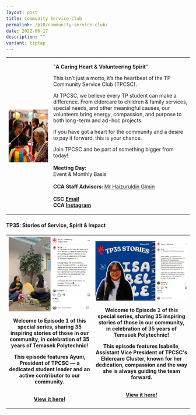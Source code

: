 ```yaml
---
layout: post
title: Community Service Club
permalink: /p10/community-service-club/
date: 2022-06-17
description: ""
variant: tiptap
---
```

<table style="minWidth: 50px">
<colgroup>
<col>
<col>
</colgroup>
<tbody>
<tr>
<td rowspan="1" colspan="1">
<div class="isomer-image-wrapper">
<img style="display:block;margin-left:auto;margin-right:auto;" height="auto" width="100%" alt="Community Service Club" src="/images/CCA_csc.jpg">
</div>
</td>
<td rowspan="1" colspan="1">
<p>"<strong>A Caring Heart &amp; Volunteering Spirit</strong>"</p>
<p></p>
<p>This isn’t just a motto, it’s the heartbeat of the TP Community Service
Club (TPCSC).</p>
<p></p>
<p>At TPCSC, we believe every TP student can make a difference. From eldercare
to children &amp; family services, special needs, and other meaningful
causes, our volunteers bring energy, compassion, and purpose to both long-term
and ad-hoc projects.</p>
<p></p>
<p>If you have got a heart for the community and a desire to pay it forward,
this is your chance.</p>
<p></p>
<p>Join TPCSC and be part of something bigger from today!
<br>
<br><strong>Meeting Day:</strong> 
<br>Event &amp; Monthly Basis
<br>
<br><strong>CCA Staff Advisors:</strong>  <a href="mailto:Haizuruldin_GIMIN@tp.edu.sg" rel="noopener noreferrer nofollow" target="_blank">Mr Haizuruldin Gimin</a> 
<br>
<br><strong>CSC <a href="mailto:csc@student.tp.edu.sg" rel="noopener noreferrer nofollow" target="_blank">Email</a><br>CCA <a href="https://www.instagram.com/tp_csc" rel="noopener noreferrer nofollow" target="_blank">Instagram</a></strong>
</p>
</td>
</tr>
</tbody>
</table>
<h4><strong>TP35: Stories of Service, Spirit &amp; Impact</strong></h4>
<table style="minWidth: 50px">
<colgroup>
<col>
<col>
</colgroup>
<tbody>
<tr>
<th rowspan="1" colspan="1">
<div class="isomer-image-wrapper">
<img style="width: 100%" height="auto" width="100%" alt="" src="/images/P10/Ayuni.jpg">
</div>
<p><strong>Welcome to Episode 1 of this special series, sharing 35 inspiring stories of those in our community, in celebration of 35 years of Temasek Polytechnic!<br></strong>
</p>
<p>This episode features Ayuni, President of TPCSC — a dedicated student
leader and an active contributor to our community.</p>
<p><strong><br></strong><a href="https://www.instagram.com/reel/DN42mZEj6o4/?igsh=c2R3bmx3aTIxNGFw" rel="noopener nofollow" target="_blank">View it here!</a>
</p>
</th>
<th rowspan="1" colspan="1">
<div class="isomer-image-wrapper">
<img style="width: 100%" height="auto" width="100%" alt="" src="/images/P10/Isabelle.jpg">
</div>
<p><strong>Welcome to Episode 1 of this special series, sharing 35 inspiring stories of those in our community, in celebration of 35 years of Temasek Polytechnic!</strong>
</p>
<p></p>
<p>This episode features Isabelle, Assistant Vice President of TPCSC's Eldercare
Cluster, known for her dedication, compassion and the way she is always
guiding the team forward.</p>
<p><strong><br></strong><a href="https://www.instagram.com/reel/DN42mZEj6o4/?igsh=c2R3bmx3aTIxNGFw" rel="noopener nofollow" target="_blank">View it here!</a>
</p>
<p></p>
<p></p>
<p></p>
</th>
</tr>
</tbody>
</table>
<p></p>